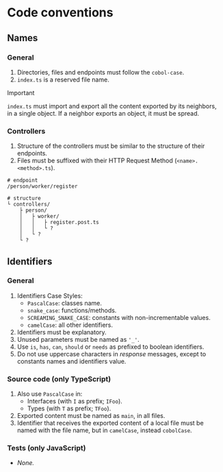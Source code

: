 # Code conventions

## Names

### General

1. Directories, files and endpoints must follow the `cobol-case`.
1. `index.ts` is a reserved file name.

> [!IMPORTANT]
> `index.ts` must import and export all the content exported by its neighbors, in a
> single object. If a neighbor exports an object, it must be spread.

### Controllers

1. Structure of the controllers must be similar to the structure of their endpoints.
1. Files must be suffixed with their HTTP Request Method (`<name>.<method>.ts`).

```
# endpoint
/person/worker/register

# structure
└ controllers/
    ├ person/
    │   ├ worker/
    │   │   ├ register.post.ts
    │   │   └ ?
    │   └ ?
    └ ?
```

## Identifiers

### General

1. Identifiers Case Styles:
	* `PascalCase`: classes name.
	* `snake_case`: functions/methods.
	* `SCREAMING_SNAKE_CASE`: constants with non-incrementable values.
	* `camelCase`: all other identifiers.
1. Identifiers must be explanatory.
1. Unused parameters must be named as `'_'`.
1. Use `is`, `has`, `can`, `should` or `needs` as prefixed to boolean identifiers.
1. Do not use uppercase characters in _response_ messages, except to constants names and
identifiers value.

### Source code (only TypeScript)

1. Also use `PascalCase` in:
	* Interfaces (with `I` as prefix; `IFoo`).
	* Types (with `T` as prefix; `TFoo`).
1. Exported content must be named as `main`, in all files.
1. Identifier that receives the exported content of a local file must be named with the file
name, but in `camelCase`, instead `cobolCase`.

### Tests (only JavaScript)

* *None.*

